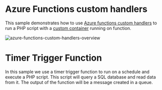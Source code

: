 # Azure Functions custom handlers
This sample demonstrates how to use [Azure functions custom handlers](https://docs.microsoft.com/en-us/azure/azure-functions/functions-custom-handlers) to run a PHP script with a [custom container](https://docs.microsoft.com/en-us/azure/azure-functions/functions-create-function-linux-custom-image?tabs=in-process%2Cbash%2Cazure-cli&pivots=programming-language-other) running on function.

![azure-functions-custom-handlers-overview](https://user-images.githubusercontent.com/94471999/168082793-74ab6685-b99c-49f4-9b8f-eeb448c41349.png)


# Timer Trigger Function

In this sample we use a timer trigger function to run on a schedule and execute a PHP script. This script will query a SQL database and read data from it. The output of the function will be a message created in a queue.
